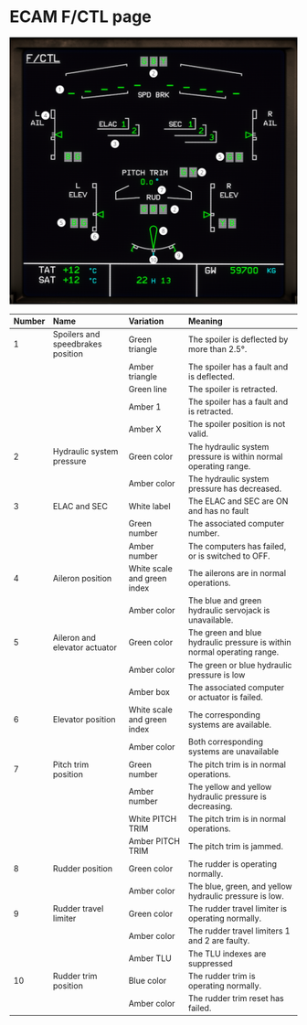 ﻿# ECAM F/CTL page

![ECAM F-CTL page](f-ctl.png "ECAM F-CTL page")

| Number | Name                              | Variation                   | Meaning                                                                 |
|:-------|:----------------------------------|:----------------------------|:------------------------------------------------------------------------|
| 1      | Spoilers and speedbrakes position | Green triangle              | The spoiler is deflected by more than 2.5°.                             |
|        |                                   | Amber triangle              | The spoiler has a fault and is deflected.                               |
|        |                                   | Green line                  | The spoiler is retracted.                                               |
|        |                                   | Amber 1                     | The spoiler has a fault and is retracted.                               |
|        |                                   | Amber X                     | The spoiler position is not valid.                                      |
| 2      | Hydraulic system pressure         | Green color                 | The hydraulic system pressure is within normal operating range.         |
|        |                                   | Amber color                 | The hydraulic system pressure has decreased.                            |
| 3      | ELAC and SEC                      | White label                 | The ELAC and SEC are ON and has no fault                                |
|        |                                   | Green number                | The associated computer number.                                         |
|        |                                   | Amber number                | The computers has failed, or is switched to OFF.                        |
| 4      | Aileron position                  | White scale and green index | The ailerons are in normal operations.                                  |
|        |                                   | Amber color                 | The blue and green hydraulic servojack is unavailable.                  |
| 5      | Aileron and elevator actuator     | Green color                 | The green and blue hydraulic pressure is within normal operating range. |
|        |                                   | Amber color                 | The green or blue hydraulic pressure is low                             |
|        |                                   | Amber box                   | The associated computer or actuator is failed.                          |
| 6      | Elevator position                 | White scale and green index | The corresponding systems are available.                                |
|        |                                   | Amber color                 | Both corresponding systems are unavailable                              |
| 7      | Pitch trim position               | Green number                | The pitch trim is in normal operations.                                 |
|        |                                   | Amber number                | The yellow and yellow hydraulic pressure is decreasing.                 |
|        |                                   | White PITCH TRIM            | The pitch trim is in normal operations.                                 |
|        |                                   | Amber PITCH TRIM            | The pitch trim is jammed.                                               |
| 8      | Rudder position                   | Green color                 | The rudder is operating normally.                                       |
|        |                                   | Amber color                 | The blue, green, and yellow hydraulic pressure is low.                  |
| 9      | Rudder travel limiter             | Green color                 | The rudder travel limiter is operating normally.                        |
|        |                                   | Amber color                 | The rudder travel limiters 1 and 2 are faulty.                          |
|        |                                   | Amber TLU                   | The TLU indexes are suppressed                                          |
| 10     | Rudder trim position              | Blue color                  | The rudder trim is operating normally.                                  |
|        |                                   | Amber color                 | The rudder trim reset has failed.                                       |

